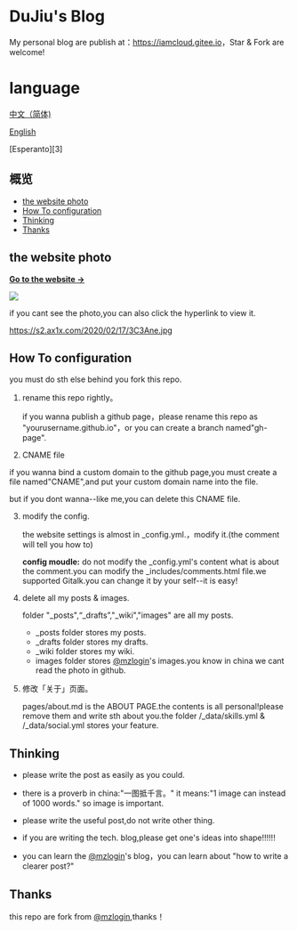 # DuJiu's Blog

My personal blog are publish at：<https://iamcloud.gitee.io>，Star & Fork are welcome!

# language

[中文（简体)](https://github.com/m3-soft/m3-soft.github.io/blob/master/README.md)

[English](https://github.com/m3-soft/m3-soft.github.io/blob/master/readme-lang/readme-en.md)

[Esperanto][3]
## 概览

<!-- vim-markdown-toc GFM -->

* [the website photo](#the-website-photo)
* [How To configuration](#How-To-configuration)
* [Thinking](#Thinking)
* [Thanks](#Thanks)

<!-- vim-markdown-toc -->

## the website photo

**[Go to the website &rarr;](https://iamcloud.gitee.io)**

![](https://s2.ax1x.com/2020/02/17/3C3Ane.jpg)

if you cant see the photo,you can also click the hyperlink to view it.

<https://s2.ax1x.com/2020/02/17/3C3Ane.jpg>

## How To configuration
you must do sth else behind you fork this repo.

1. rename this repo rightly。

   if you wanna publish a github page，please rename this repo as "yourusername.github.io"，or you can create a branch named"gh-page".

2. CNAME file

  if you wanna bind a custom domain to the github page,you must create a file named"CNAME",and put your custom domain name into the file.
  
  but if you dont wanna--like me,you can delete this CNAME file.

3. modify the config.

   the website settings is almost in _config.yml.，modify it.(the comment will tell you how to)

   **config moudle:** do not modify the _config.yml's content what is about the comment.you can modify the _includes/comments.html file.we supported Gitalk.you can change it by your self--it is easy!
   
   
4. delete all my posts & images.
   
   folder "_posts",“_drafts”,"_wiki","images" are all my posts.

   * \_posts folder stores my posts.
   * \_drafts folder stores my drafts.
   * \_wiki folder stores my wiki.
   * images folder stores [@mzlogin][author]'s images.you know in china we cant read the photo in github.
   
5. 修改「关于」页面。

   pages/about.md is the ABOUT PAGE.the contents is all personal!please remove them and write sth about you.the folder /_data/skills.yml & /_data/social.yml stores your feature.


## Thinking

* please write the post as easily as you could.

* there is a proverb in china:"一图抵千言。" it means:"1 image can instead of 1000 words." so image is important.

* please write the useful post,do not write other thing.

* if you are writing the tech. blog,please get one's ideas into shape!!!!!!

* you can learn the [@mzlogin][mzblog]'s blog，you can learn about "how to write a clearer post?"

## Thanks

this repo are fork from [@mzlogin][1],thanks！

[1]: https://github.com/mzlogin/mzlogin.github.io/
[author]: https://github.com/mzlogin/
[mzblog]: https://mazhuang.org/
